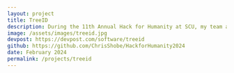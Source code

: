 ```yaml
---
layout: project
title: TreeID
description: During the 11th Annual Hack for Humanity at SCU, my team and I designed an app to help children identify trees in Yosemite National Park. We used Figma to design the app and Flutter to implement the design and add functionality. Users navigate through the app by answering a series of questions, which ultimately guide them to identify a specific type of tree based on the characteristics they select.
image: /assets/images/treeid.jpg
devpost: https://devpost.com/software/treeid
github: https://github.com/ChrisShobe/HackforHumanity2024
date: February 2024
permalink: /projects/treeid
---
```



